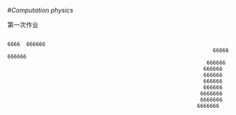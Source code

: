 #*Computation physics*

第一次作业

                                                                       6666  666666                                                        
                                                                     66666  666666                                                     
                                                                   666666                                                             
                                                                  666666                                                              
                                                                  666666                                                              
                                                                  666666                                                              
                                                                  666666                                                              
                                                                 6666666                                                              
                                                                 6666666                                                              
                                                                6666666                                                               
                                                                                                                                      
                                                                                                                                      
                                                                                                                                      
                                                                                                                                      
                                                                                                                                      
                                                                                                                                      
                                                                                                                                      
                                                                                                                                      
                                                                                                                                      
                                                                                                                                      
                                                                                                                                      
                                                                                                                                      
                                                                                                                                      
                                                                                                                                      
                                                                                                                                      
                                                                                                                                      
